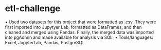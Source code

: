 # etl-challenge
•	Used two datasets for this project that were formatted as .csv. They were first imported into Jupytyer Lab, formatted as DataFrames, and then cleaned and merged using Pandas. Finally, the merged data was imported into pgAdmin and made available for analysis via SQL;
•	Tools/languages: Excel, JupyterLab, Pandas, PostgreSQL
